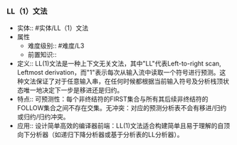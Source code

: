 ###  LL（1）文法 
- 实体:: #实体/LL（1）文法 
- 属性
	- 难度级别:: #难度/L3 
	- 前置知识::
- 定义::  LL(1)文法是一种上下文无关文法，其中"LL"代表Left-to-right scan, Leftmost derivation，而"1"表示每次从输入流中读取一个符号进行预测。这种文法保证了对于任意输入串，在任何时候都根据当前输入符号及分析栈顶状态唯一地决定下一步是移进还是归约。
- 特点:: 可预测性：每个非终结符的FIRST集合与所有其后续非终结符的FOLLOW集合之间不存在交集。无冲突：对应的预测分析表不会有移进/归约或归约/归约冲突。
- 应用:: 设计简单高效的编译器前端：LL(1)文法适合构建简单且易于理解的自顶向下分析器（如递归下降分析器或基于分析表的LL分析器）。